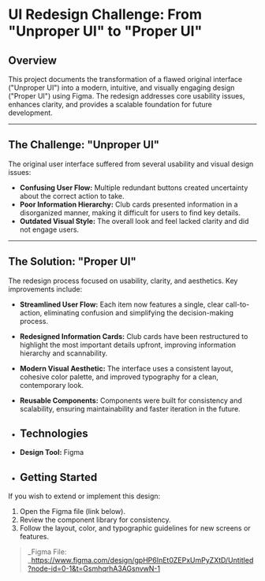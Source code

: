 # UI Redesign Challenge: From "Unproper UI" to "Proper UI"

## Overview

This project documents the transformation of a flawed original interface ("Unproper UI") into a modern, intuitive, and visually engaging design ("Proper UI") using Figma. The redesign addresses core usability issues, enhances clarity, and provides a scalable foundation for future development.

---

## The Challenge: "Unproper UI"

The original user interface suffered from several usability and visual design issues:

- **Confusing User Flow:** Multiple redundant buttons created uncertainty about the correct action to take.
- **Poor Information Hierarchy:** Club cards presented information in a disorganized manner, making it difficult for users to find key details.
- **Outdated Visual Style:** The overall look and feel lacked clarity and did not engage users.

---

## The Solution: "Proper UI"

The redesign process focused on usability, clarity, and aesthetics. Key improvements include:

- **Streamlined User Flow:** Each item now features a single, clear call-to-action, eliminating confusion and simplifying the decision-making process.
- **Redesigned Information Cards:** Club cards have been restructured to highlight the most important details upfront, improving information hierarchy and scannability.
- **Modern Visual Aesthetic:** The interface uses a consistent layout, cohesive color palette, and improved typography for a clean, contemporary look.
- **Reusable Components:** Components were built for consistency and scalability, ensuring maintainability and faster iteration in the future.

- ## Technologies
- **Design Tool:** Figma

- ## Getting Started

If you wish to extend or implement this design:

1. Open the Figma file (link below).
2. Review the component library for consistency.
3. Follow the layout, color, and typographic guidelines for new screens or features.

> _Figma File: _https://www.figma.com/design/gpHP6InEt0ZEPxUmPyZXtD/Untitled?node-id=0-1&t=GsmhqrhA3AGsnvwN-1
